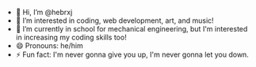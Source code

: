 - 👋 Hi, I’m @hebrxj
- 👀 I’m interested in coding, web development, art, and music!
- 🌱 I’m currently in school for mechanical engineering, but I'm interested in increasing my coding skills too!
- 😄 Pronouns: he/him
- ⚡ Fun fact: I'm never gonna give you up, I'm never gonna let you down.
